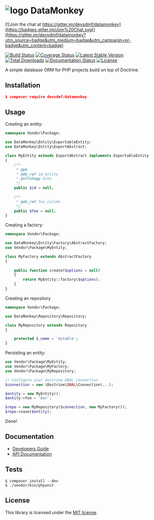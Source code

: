 # ![logo](https://i.imgur.com/TYpSNO7.png) DataMonkey

[![Join the chat at https://gitter.im/devsdmf/datamonkey](https://badges.gitter.im/Join%20Chat.svg)](https://gitter.im/devsdmf/datamonkey?utm_source=badge&utm_medium=badge&utm_campaign=pr-badge&utm_content=badge)

[![Build Status](https://travis-ci.org/devsdmf/datamonkey.svg?branch=master)](https://travis-ci.org/devsdmf/datamonkey)
[![Coverage Status](https://coveralls.io/repos/devsdmf/datamonkey/badge.svg)](https://coveralls.io/r/devsdmf/datamonkey)
[![Latest Stable Version](https://poser.pugx.org/devsdmf/datamonkey/v/stable.svg)](https://packagist.org/packages/devsdmf/datamonkey)
[![Total Downloads](https://poser.pugx.org/devsdmf/datamonkey/downloads.svg)](https://packagist.org/packages/devsdmf/datamonkey)
[![Documentation Status](https://readthedocs.org/projects/datamonkey/badge/?version=latest)](https://readthedocs.org/projects/datamonkey/?badge=latest)
[![License](https://poser.pugx.org/devsdmf/datamonkey/license.svg)](https://packagist.org/packages/devsdmf/datamonkey)

A simple database ORM for PHP projects build on top of Doctrine.

Installation
------------

```json
$ composer require devsdmf/datamonkey
```

Usage
-----

Creating an entity:

```php
namespace Vendor\Package;

use DataMonkey\Entity\ExportableEntity;
use DataMonkey\Entity\ExportAbstract;

class MyEntity extends ExportAbstract implements ExportableEntity
{
    /**
     * @pk
     * @db_ref id_entity
     * @strategy auto
     */
    public $id = null;
    
    /**
     * @db_ref foo_column
     */
    public $foo = null;
}
```

Creating a factory:

```php
namespace Vendor\Package;

use DataMonkey\Entity\Factory\AbstractFactory;
use Vendor\Package\MyEntity;

class MyFactory extends AbstractFactory
{
    
    public function create($options = null)
    {
        return MyEntity::factory($options);
    }
}
```

Creating an repository

```php
namespace Vendor\Package;

use DataMonkey\Repository\Repository;

class MyRepository extends Repository
{

    protected $_name = 'mytable';
}
```

Persisting an entity:

```php
use Vendor\Package\MyEntity;
use Vendor\Package\MyFactory;
use Vendor\Package\MyRepository;

// Configure your doctrine DBAL connection
$connection = new \Doctrine\DBAL\Connection(...);

$entity = new MyEntity();
$entity->foo = 'bar';

$repo = new MyRepository($connection, new MyFactory());
$repo->save($entity);
```

Done!

Documentation
-------------

* [Developers Guide](http://datamonkey.readthedocs.org/en/latest/)
* [API Documentation](https://devsdmf.github.io/datamonkey)

Tests
-----

```
$ composer install --dev
$ ./vendor/bin/phpunit
```

License
-------

This library is licensed under the [MIT license](LICENSE).